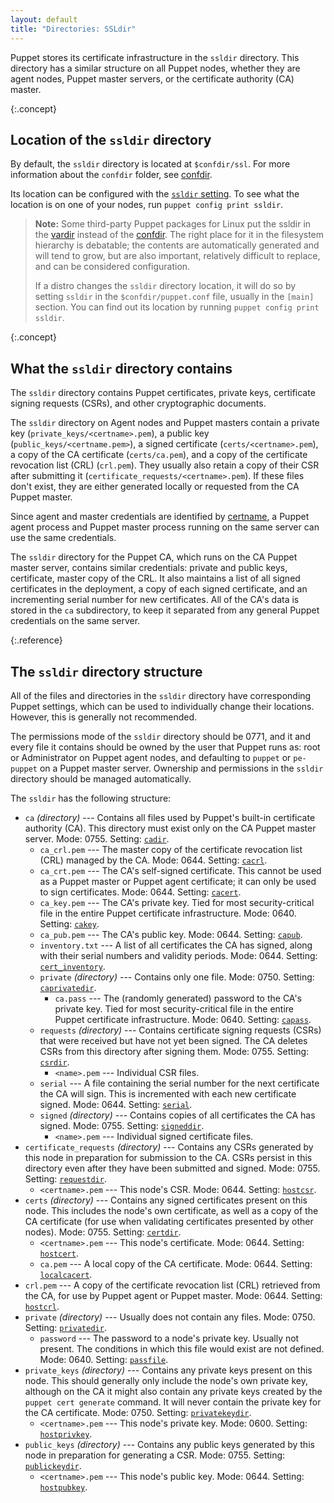 ```yaml
---
layout: default
title: "Directories: SSLdir"
---
```



[ssldir]: ./configuration.html#ssldir
[cadir]: ./configuration.html#cadir
[cacrl]: ./configuration.html#cacrl
[cacert]: ./configuration.html#cacert
[cakey]: ./configuration.html#cakey
[capub]: ./configuration.html#capub
[cert_inventory]: ./configuration.html#certinventory
[caprivatedir]: ./configuration.html#caprivatedir
[capass]: ./configuration.html#capass
[csrdir]: ./configuration.html#csrdir
[serial]: ./configuration.html#serial
[signeddir]: ./configuration.html#signeddir
[requestdir]: ./configuration.html#requestdir
[hostcsr]: ./configuration.html#hostcsr
[certdir]: ./configuration.html#certdir
[hostcert]: ./configuration.html#hostcert
[localcacert]: ./configuration.html#localcacert
[hostcrl]: ./configuration.html#hostcrl
[privatedir]: ./configuration.html#privatedir
[passfile]: ./configuration.html#passfile
[privatekeydir]: ./configuration.html#privatekeydir
[hostprivkey]: ./configuration.html#hostprivkey
[publickeydir]: ./configuration.html#publickeydir
[hostpubkey]: ./configuration.html#hostpubkey
[vardir]: ./dirs_vardir.html
[confdir]: ./dirs_confdir.html
[certname]: ./configuration.html#certname
[print_settings]: ./config_print.html



Puppet stores its certificate infrastructure in the `ssldir` directory. This directory has a similar structure on all Puppet nodes, whether they are agent nodes, Puppet master servers, or the certificate authority (CA) master.

{:.concept}
## Location of the `ssldir` directory

By default, the `ssldir` directory is located at `$confdir/ssl`. For more information about the `confdir` folder, see [confdir][confdir].

Its location can be configured with the [`ssldir` setting][ssldir]. To see what the location is on one of your nodes, run `puppet config print ssldir`.

> **Note:** Some third-party Puppet packages for Linux put the ssldir in the [vardir][] instead of the [confdir][]. The right place for it in the filesystem hierarchy is debatable; the contents are automatically generated and will tend to grow, but are also important, relatively difficult to replace, and can be considered configuration.
>
> If a distro changes the `ssldir` directory location, it will do so by setting `ssldir` in the `$confdir/puppet.conf` file, usually in the `[main]` section. You can find out its location by running `puppet config print ssldir`.

{:.concept}
## What the `ssldir` directory contains

The `ssldir` directory contains Puppet certificates, private keys, certificate signing requests (CSRs), and other cryptographic documents.

The `ssldir` directory on Agent nodes and Puppet masters contain a private key (`private_keys/<certname>.pem`), a public key (`public_keys/<certname.pem>`), a signed certificate (`certs/<certname>.pem`), a copy of the CA certificate (`certs/ca.pem`), and a copy of the certificate revocation list (CRL) (`crl.pem`). They usually also retain a copy of their CSR after submitting it (`certificate_requests/<certname>.pem`). If these files don't exist, they are either generated locally or requested from the CA Puppet master.

Since agent and master credentials are identified by [certname][], a Puppet agent process and Puppet master process running on the same server can use the same credentials.

The `ssldir` directory for the Puppet CA, which runs on the CA Puppet master server, contains similar credentials: private and public keys, certificate, master copy of the CRL. It also maintains a list of all signed certificates in the deployment, a copy of each signed certificate, and an incrementing serial number for new certificates. All of the CA's data is stored in the `ca` subdirectory, to keep it separated from any general Puppet credentials on the same server.

{:.reference}
## The `ssldir` directory structure

All of the files and directories in the `ssldir` directory have corresponding Puppet settings, which can be used to individually change their locations. However, this is generally not recommended.

The permissions mode of the `ssldir` directory should be 0771, and it and every file it contains should be owned by the user that Puppet runs as: root or Administrator on Puppet agent nodes, and defaulting to `puppet` or `pe-puppet` on a Puppet master server. Ownership and permissions in the `ssldir` directory should be managed automatically.

The `ssldir` has the following structure:

* `ca` _(directory)_ --- Contains all files used by Puppet's built-in certificate authority (CA). This directory must exist only on the CA Puppet master server. Mode: 0755. Setting: [`cadir`][cadir].
    * `ca_crl.pem` --- The master copy of the certificate revocation list (CRL) managed by the CA. Mode: 0644. Setting: [`cacrl`][cacrl].
    * `ca_crt.pem` --- The CA's self-signed certificate. This cannot be used as a Puppet master or Puppet agent certificate; it can only be used to sign certificates. Mode: 0644. Setting: [`cacert`][cacert].
    * `ca_key.pem` --- The CA's private key. Tied for most security-critical file in the entire Puppet certificate infrastructure. Mode: 0640. Setting: [`cakey`][cakey].
    * `ca_pub.pem` --- The CA's public key. Mode: 0644. Setting: [`capub`][capub].
    * `inventory.txt` --- A list of all certificates the CA has signed, along with their serial numbers and validity periods. Mode: 0644. Setting: [`cert_inventory`][cert_inventory].
    * `private` _(directory)_ --- Contains only one file. Mode: 0750. Setting: [`caprivatedir`][caprivatedir].
        * `ca.pass` --- The (randomly generated) password to the CA's private key. Tied for most security-critical file in the entire Puppet certificate infrastructure. Mode: 0640. Setting: [`capass`][capass].
    * `requests` _(directory)_ --- Contains certificate signing requests (CSRs) that were received but have not yet been signed. The CA deletes CSRs from this directory after signing them. Mode: 0755. Setting: [`csrdir`][csrdir].
        * `<name>.pem` --- Individual CSR files.
    * `serial` --- A file containing the serial number for the next certificate the CA will sign. This is incremented with each new certificate signed. Mode: 0644. Setting: [`serial`][serial].
    * `signed` _(directory)_ --- Contains copies of all certificates the CA has signed. Mode: 0755. Setting: [`signeddir`][signeddir].
        * `<name>.pem` --- Individual signed certificate files.
* `certificate_requests` _(directory)_ --- Contains any CSRs generated by this node in preparation for submission to the CA. CSRs persist in this directory even after they have been submitted and signed. Mode: 0755. Setting: [`requestdir`][requestdir].
    * `<certname>.pem` --- This node's CSR. Mode: 0644. Setting: [`hostcsr`][hostcsr].
* `certs` _(directory)_ --- Contains any signed certificates present on this node. This includes the node's own certificate, as well as a copy of the CA certificate (for use when validating certificates presented by other nodes). Mode: 0755. Setting: [`certdir`][certdir].
    * `<certname>.pem` --- This node's certificate. Mode: 0644. Setting: [`hostcert`][hostcert].
    * `ca.pem` --- A local copy of the CA certificate. Mode: 0644. Setting: [`localcacert`][localcacert].
* `crl.pem` --- A copy of the certificate revocation list (CRL) retrieved from the CA, for use by Puppet agent or Puppet master. Mode: 0644. Setting: [`hostcrl`][hostcrl].
* `private` _(directory)_ --- Usually does not contain any files. Mode: 0750. Setting: [`privatedir`][privatedir].
    * `password` --- The password to a node's private key. Usually not present. The conditions in which this file would exist are not defined. Mode: 0640. Setting: [`passfile`][passfile].
* `private_keys` _(directory)_ --- Contains any private keys present on this node. This should generally only include the node's own private key, although on the CA it might also contain any private keys created by the `puppet cert generate` command. It will never contain the private key for the CA certificate. Mode: 0750. Setting: [`privatekeydir`][privatekeydir].
    * `<certname>.pem` --- This node's private key. Mode: 0600. Setting: [`hostprivkey`][hostprivkey].
* `public_keys` _(directory)_ --- Contains any public keys generated by this node in preparation for generating a CSR. Mode: 0755. Setting: [`publickeydir`][publickeydir].
    * `<certname>.pem` --- This node's public key. Mode: 0644. Setting: [`hostpubkey`][hostpubkey].

